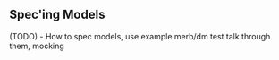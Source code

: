 ## Spec'ing Models

(TODO) - How to spec models, use example merb/dm test talk through them, mocking
